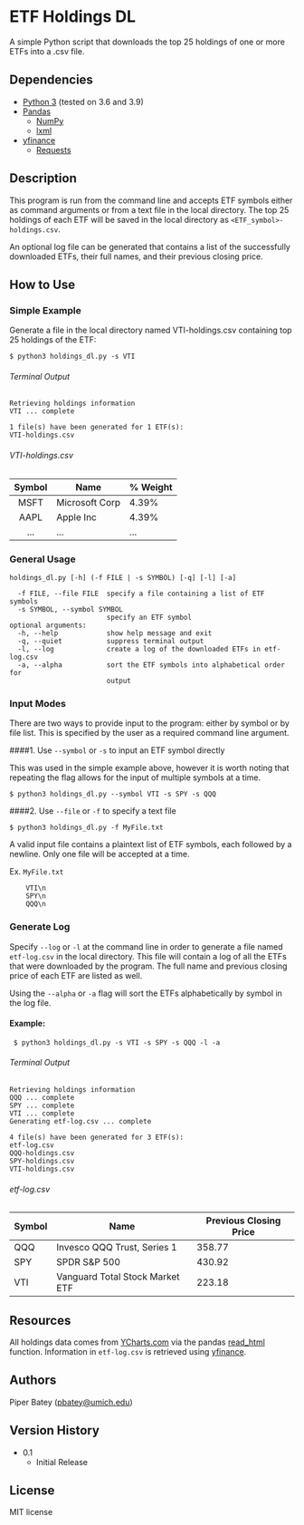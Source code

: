 # ETF Holdings DL

A simple Python script that downloads the top 25 holdings of one or more ETFs into a .csv file.

## Dependencies

* [Python 3](https://www.python.org/) (tested on 3.6 and 3.9)
* [Pandas](https://pandas.pydata.org/)
  * [NumPy](https://numpy.org/)
  * [lxml](https://pypi.org/project/lxml/)
* [yfinance](https://pypi.org/project/yfinance/)
    * [Requests](https://docs.python-requests.org/en/master/)


## Description

This program is run from the command line and accepts ETF symbols either as command arguments or from a text file in the local directory.
The top 25 holdings of each ETF will be saved in the local directory as `<ETF_symbol>-holdings.csv`.

An optional log file can be generated that contains a list of the successfully downloaded ETFs, their full names, and their previous closing price.

## How to Use

### Simple Example

Generate a file in the local directory named VTI-holdings.csv containing top 25 holdings of the ETF:

    $ python3 holdings_dl.py -s VTI

###### Terminal Output
```
Retrieving holdings information
VTI ... complete

1 file(s) have been generated for 1 ETF(s):
VTI-holdings.csv
```

###### VTI-holdings.csv

|Symbol|Name          |% Weight|
|:------:|--------------|--------|
|MSFT  |Microsoft Corp|4.39%   |
|AAPL  |Apple Inc     |4.39%   |
| ... | ...           | ...    |


### General Usage
    holdings_dl.py [-h] (-f FILE | -s SYMBOL) [-q] [-l] [-a]

      -f FILE, --file FILE  specify a file containing a list of ETF symbols
      -s SYMBOL, --symbol SYMBOL
                            specify an ETF symbol
    optional arguments:
      -h, --help            show help message and exit
      -q, --quiet           suppress terminal output
      -l, --log             create a log of the downloaded ETFs in etf-log.csv
      -a, --alpha           sort the ETF symbols into alphabetical order for
                            output


### Input Modes

There are two ways to provide input to the program: either by symbol or by file list. This is specified by the user as a required command line argument.

####1. Use `--symbol` or `-s` to input an ETF symbol directly


This was used in the simple example above, however it is worth noting that repeating the flag allows for the input of multiple symbols at a time.

    $ python3 holdings_dl.py --symbol VTI -s SPY -s QQQ  


####2. Use `--file` or `-f` to specify a text file

    $ python3 holdings_dl.py -f MyFile.txt

   A valid input file contains a plaintext list of ETF symbols, each followed by a newline. 
   Only one file will be accepted at a time.

Ex. `MyFile.txt`

        VTI\n
        SPY\n
        QQQ\n


### Generate Log
Specify `--log` or `-l` at the command line in order to 
generate a file named `etf-log.csv` in the local directory. 
This file will contain a log of all the ETFs that were downloaded by the program. 
The full name and previous closing price of each ETF are listed as well.

Using the `--alpha` or `-a` flag will sort the ETFs alphabetically by symbol in the log file.

#### Example:

     $ python3 holdings_dl.py -s VTI -s SPY -s QQQ -l -a

###### Terminal Output
```
Retrieving holdings information
QQQ ... complete
SPY ... complete
VTI ... complete
Generating etf-log.csv ... complete

4 file(s) have been generated for 3 ETF(s):
etf-log.csv
QQQ-holdings.csv
SPY-holdings.csv
VTI-holdings.csv
```

###### etf-log.csv

|Symbol|Name          |Previous Closing Price|
|------|--------------|----------------------|
|QQQ   |Invesco QQQ Trust, Series 1|358.77   |
|SPY   |SPDR S&P 500  |430.92                |
|VTI   |Vanguard Total Stock Market ETF|223.18 |

## Resources
All holdings data comes  from [YCharts.com](https://ycharts.com/stocks) via the pandas [read_html](https://pandas.pydata.org/pandas-docs/stable/reference/api/pandas.read_html.html) function.
Information in `etf-log.csv` is retrieved using [yfinance](https://pypi.org/project/yfinance/).

## Authors

Piper Batey (pbatey@umich.edu)

## Version History

* 0.1
    * Initial Release

## License

MIT license